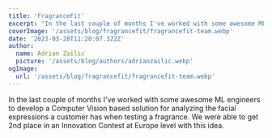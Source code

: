 ```yaml
---
title: 'FragranceFit'
excerpt: "In the last couple of months I've worked with some awesome ML engineers to develop a Computer Vision based solution for analyzing the facial expressions a customer has when testing a fragrance in a store. We were able to get 2nd place in an Innovation Contest at Europe level with this idea."
coverImage: '/assets/blog/fragrancefit/fragrancefit-team.webp'
date: '2023-03-28T11:20:07.322Z'
author:
  name: Adrian Zailic
  picture: '/assets/blog/authors/adrianzailic.webp'
ogImage:
  url: '/assets/blog/fragrancefit/fragrancefit-team.webp'
---
```


In the last couple of months I've worked with some awesome ML engineers to develop a Computer Vision based solution for analyzing the facial expressions a customer has when testing a fragrance. We were able to get 2nd place in an Innovation Contest at Europe level with this idea.

